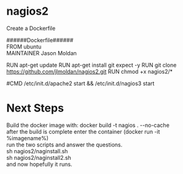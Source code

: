 # nagios2<br>
 Create a Dockerfile<br>

######Dockerfile######<br>
FROM ubuntu <br> 
MAINTAINER Jason Moldan<br> 

RUN apt-get update
RUN apt-get install git expect -y
RUN git clone https://github.com/jlmoldan/nagios2.git
RUN chmod +x nagios2/*

#CMD /etc/init.d/apache2 start && /etc/init.d/nagios3 start


# Next Steps
Build the docker image with:   docker build -t nagios . --no-cache <br>
after the build is complete enter the container (docker run -it %imagename%) <br> 
run the two scripts and answer the questions. <br> 
sh nagios2/naginstall.sh <br> 
sh nagios2/naginstall2.sh <br> 
 and now hopefully it runs. <br> 

